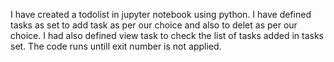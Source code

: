 I have created  a todolist in jupyter notebook using python.
I have defined tasks as set to add task as per our choice and also to delet as per our choice.
I had also defined view task to check the list of tasks added in tasks set.
The code runs untill exit number is not applied.
